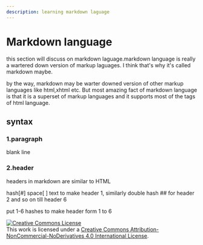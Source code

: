 ```yaml
---
description: learning markdown laguage
---
```


# Markdown language

this section will discuss on markdown laguage.markdown language is really a wartered down version of markup laguages. I think that's why it's called markdown maybe.

by the way, markdown may be warter downed version of other markup languages like html,xhtml etc. But most amazing fact of markdown language is that it is a superset of markup languages and it supports most of the tags of html language.

## syntax

### 1.paragraph

blank line

### 2.header

headers in markdown are similar to HTML

hash[#] space[ ] text to make header 1,
similarly double hash ## for header 2 and so on till header 6

put 1-6 hashes to make header form 1 to 6

<a rel="license" href="http://creativecommons.org/licenses/by-nc-nd/4.0/"><img alt="Creative Commons License" style="border-width:0" src="https://i.creativecommons.org/l/by-nc-nd/4.0/88x31.png" /></a><br />This work is licensed under a <a rel="license" href="http://creativecommons.org/licenses/by-nc-nd/4.0/">Creative Commons Attribution-NonCommercial-NoDerivatives 4.0 International License</a>.